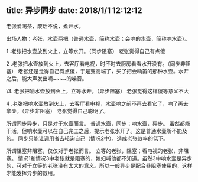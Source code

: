 title: 异步同步
date: 2018/1/1 12:12:12
---
老张爱喝茶，废话不说，煮开水。

 

出场人物：老张，水壶两把（普通水壶，简称水壶；会响的水壶，简称响水壶）。

 

1 .老张把水壶放到火上，立等水开。（同步阻塞） 老张觉得自己有点傻

2 .老张把水壶放到火上，去客厅看电视，时不时去厨房看看水开没有。（同步非阻塞） 老张还是觉得自己有点傻，于是变高端了，买了把会响笛的那种水壶。水开之后，能大声发出嘀~~~~的噪音。

\3. 老张把响水壶放到火上，立等水开。（异步阻塞） 老张觉得这样傻等意义不大

4 .老张把响水壶放到火上，去客厅看电视，水壶响之前不再去看它了，响了再去拿壶。（异步非阻塞） 老张觉得自己聪明了。

所谓同步异步，只是对于水壶而言。 普通水壶，同步；响水壶，异步。 虽然都能干活，但响水壶可以在自己完工之后，提示老张水开了。这是普通水壶所不能及的。 同步只能让调用者去轮询自己（情况2中），造成老张效率的低下。

所谓阻塞非阻塞，仅仅对于老张而言。 立等的老张，阻塞；看电视的老张，非阻塞。 情况1和情况3中老张就是阻塞的，媳妇喊他都不知道。虽然3中响水壶是异步的，可对于立等的老张没有太大的意义。所以一般异步是配合非阻塞使用的，这样才能发挥异步的效用。